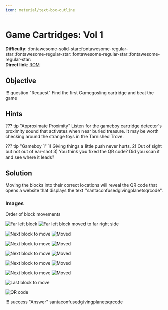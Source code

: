 ```yaml
---
icon: material/text-box-outline
---
```


# Game Cartridges: Vol 1

**Difficulty**: :fontawesome-solid-star::fontawesome-regular-star::fontawesome-regular-star::fontawesome-regular-star::fontawesome-regular-star:<br/>
**Direct link**: [ROM](https://gamegosling.com/vol1-uWn1t6xv4VKPZ6FN/rom/game.gb)

## Objective

!!! question "Request"
    Find the first Gamegosling cartridge and beat the game

## Hints

??? tip "Approximate Proximity"
    Listen for the gameboy cartridge detector's proximity sound that activates when near buried treasure. It may be worth checking around the strange toys in the Tarnished Trove.

??? tip "Gameboy 1"
    1) Giving things a little push never hurts. 2) Out of sight but not out of ear-shot 3) You think you fixed the QR code? Did you scan it and see where it leads?

## Solution

Moving the blocks into their correct locations will reveal the QR code that opens a website that displays the text "santaconfusedgivingplanetsqrcode".

### Images

Order of block movements

![Far left block](../img/objectives/o9/block1.png)
![Far left block moved to far right side](../img/objectives/o9/block1destination.png)

![Next block to move](../img/objectives/o9/block6.png)
![Moved](../img/objectives/o9/movedblock6.png)

![Next block to move](../img/objectives/o9/block2.png)
![Moved](../img/objectives/o9/movedblock2.png)

![Next block to move](../img/objectives/o9/block5.png)
![Moved](../img/objectives/o9/movedblock5.png)

![Next block to move](../img/objectives/o9/block3.png)
![Moved](../img/objectives/o9/movedblock3.png)

![Next block to move](../img/objectives/o9/block4.png)
![Moved](../img/objectives/o9/movedblock4.png)

![Last block to move](../img/objectives/o9/block7.png)

![QR code](../img/objectives/o9/solution.png)

!!! success "Answer"
    santaconfusedgivingplanetsqrcode

